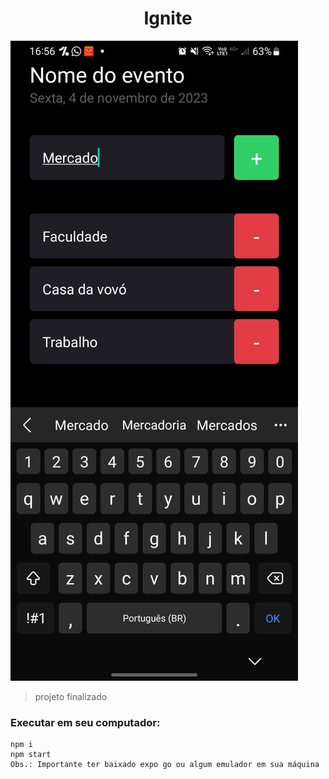 <h1 align=center> Ignite </h1>

![imagem do projeto](imgs_project/img-profile.jpg)

>projeto finalizado

<h3> Executar em seu computador: </h3>

```
npm i
npm start
Obs.: Importante ter baixado expo go ou algum emulador em sua máquina
```
